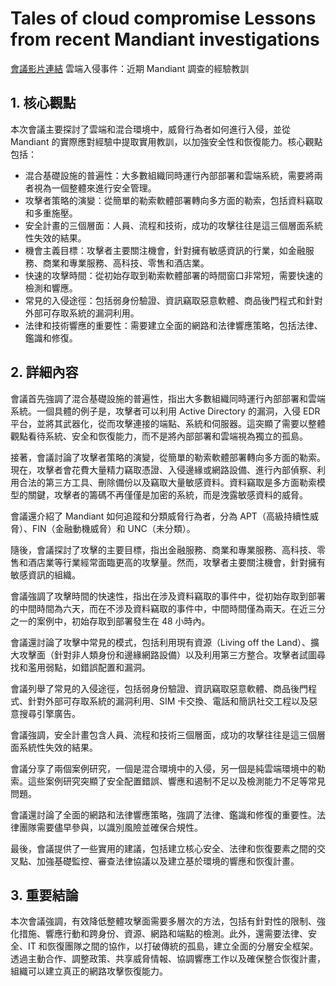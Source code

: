 # Tales of cloud compromise Lessons from recent Mandiant investigations

[會議影片連結](https://www.youtube.com/watch?v=sXajZd8J1qg)
雲端入侵事件：近期 Mandiant 調查的經驗教訓

## 1. 核心觀點

本次會議主要探討了雲端和混合環境中，威脅行為者如何進行入侵，並從 Mandiant 的實際應對經驗中提取實用教訓，以加強安全性和恢復能力。核心觀點包括：

*   混合基礎設施的普遍性：大多數組織同時運行內部部署和雲端系統，需要將兩者視為一個整體來進行安全管理。
*   攻擊者策略的演變：從簡單的勒索軟體部署轉向多方面的勒索，包括資料竊取和多重施壓。
*   安全計畫的三個層面：人員、流程和技術，成功的攻擊往往是這三個層面系統性失效的結果。
*   機會主義目標：攻擊者主要關注機會，針對擁有敏感資訊的行業，如金融服務、商業和專業服務、高科技、零售和酒店業。
*   快速的攻擊時間：從初始存取到勒索軟體部署的時間窗口非常短，需要快速的檢測和響應。
*   常見的入侵途徑：包括弱身份驗證、資訊竊取惡意軟體、商品後門程式和針對外部可存取系統的漏洞利用。
*   法律和技術響應的重要性：需要建立全面的網路和法律響應策略，包括法律、鑑識和修復。

## 2. 詳細內容

會議首先強調了混合基礎設施的普遍性，指出大多數組織同時運行內部部署和雲端系統。一個具體的例子是，攻擊者可以利用 Active Directory 的漏洞，入侵 EDR 平台，並將其武器化，從而攻擊連接的端點、系統和伺服器。這突顯了需要以整體觀點看待系統、安全和恢復能力，而不是將內部部署和雲端視為獨立的孤島。

接著，會議討論了攻擊者策略的演變，從簡單的勒索軟體部署轉向多方面的勒索。現在，攻擊者會花費大量精力竊取憑證、入侵邊緣或網路設備、進行內部偵察、利用合法的第三方工具、刪除備份以及竊取大量敏感資料。資料竊取是多方面勒索模型的關鍵，攻擊者的籌碼不再僅僅是加密的系統，而是洩露敏感資料的威脅。

會議還介紹了 Mandiant 如何追蹤和分類威脅行為者，分為 APT（高級持續性威脅）、FIN（金融動機威脅）和 UNC（未分類）。

隨後，會議探討了攻擊的主要目標，指出金融服務、商業和專業服務、高科技、零售和酒店業等行業經常面臨更高的攻擊量。然而，攻擊者主要關注機會，針對擁有敏感資訊的組織。

會議強調了攻擊時間的快速性，指出在涉及資料竊取的事件中，從初始存取到部署的中間時間為六天，而在不涉及資料竊取的事件中，中間時間僅為兩天。在近三分之一的案例中，初始存取到部署發生在 48 小時內。

會議還討論了攻擊中常見的模式，包括利用現有資源（Living off the Land）、擴大攻擊面（針對非人類身份和邊緣網路設備）以及利用第三方整合。攻擊者試圖尋找和濫用弱點，如錯誤配置和漏洞。

會議列舉了常見的入侵途徑，包括弱身份驗證、資訊竊取惡意軟體、商品後門程式、針對外部可存取系統的漏洞利用、SIM 卡交換、電話和簡訊社交工程以及惡意搜尋引擎廣告。

會議強調，安全計畫包含人員、流程和技術三個層面，成功的攻擊往往是這三個層面系統性失效的結果。

會議分享了兩個案例研究，一個是混合環境中的入侵，另一個是純雲端環境中的勒索。這些案例研究突顯了安全配置錯誤、響應和遏制不足以及檢測能力不足等常見問題。

會議還討論了全面的網路和法律響應策略，強調了法律、鑑識和修復的重要性。法律團隊需要儘早參與，以識別風險並確保合規性。

最後，會議提供了一些實用的建議，包括建立核心安全、法律和恢復要素之間的交叉點、加強基礎監控、審查法律協議以及建立基於環境的響應和恢復計畫。

## 3. 重要結論

本次會議強調，有效降低整體攻擊面需要多層次的方法，包括有針對性的限制、強化措施、響應行動和跨身份、資源、網路和端點的檢測。此外，還需要法律、安全、IT 和恢復團隊之間的協作，以打破傳統的孤島，建立全面的分層安全框架。透過主動合作、調整政策、共享威脅情報、協調響應工作以及確保整合恢復計畫，組織可以建立真正的網路攻擊恢復能力。

